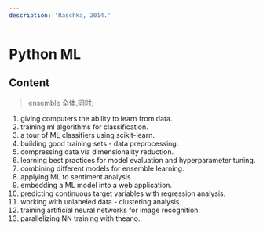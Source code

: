 ```yaml
---
description: 'Raschka, 2014.'
---
```


# Python ML

## Content

> ensemble 全体,同时;

1. giving computers the ability to learn from data.
2. training ml algorithms for classification.
3. a tour of ML classifiers using scikit-learn.
4. building good training sets - data preprocessing.
5. compressing data via dimensionality reduction.
6. learning best practices for model evaluation and hyperparameter tuning.
7. combining different models for ensemble learning.
8. applying ML to sentiment analysis.
9. embedding a ML model into a web application.
10. predicting continuous target variables with regression analysis.
11. working with unlabeled data - clustering analysis.
12. training artificial neural networks for image recognition.
13. parallelizing NN training with theano.



